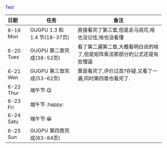 <font style=color:blue>Test</font>



| 日期      | 任务                         | 备注                                                         |
| :-------- | ---------------------------- | ------------------------------------------------------------ |
| 6-19 Mon  | GUGPU 1.3 和 1.4 节(18-37页) | 直接看完了第三章,但是走马观花,啥也没记住,啥也没看懂          |
| 6-20 Tues | GUGPU 第二章完成(38-52页)    | 看了第二遍第二章,大概看明白说的啥了,但是矩阵乘法那部分的公式还是有些懵逼 |
| 6-21 Wen  | GUGPU 第三章完成(53-62页)    | 算是看完了,评价过高?存疑.又看了一遍,同时第四章也看完了.      |
| 6-22 Thur | 端午节 :yum:                 |                                                              |
| 6-23 Fri  | 端午节 :happy:               |                                                              |
| 6-24 Satu | 端午节 :grin:                |                                                              |
| 6-25 Sun  | GUGPU 第四章完成(63-84页)    |                                                              |

